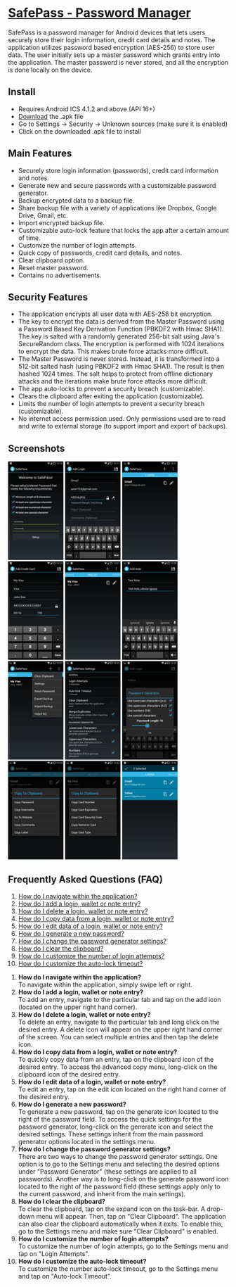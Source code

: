 <a href="http://stcode09.github.io/safepass/" >SafePass - Password Manager</a>
========

SafePass is a password manager for Android devices that lets users securely store their login information, credit card details and notes. The application utilizes password based encryption (AES-256) to store user data. The user initially sets up a master password which grants entry into the application. The master password is never stored, and all the encryption is done locally on the device.

<h2> Install </h2>
<ul>
<li>Requires Android ICS 4.1.2 and above (API 16+) </li>
<li> <a href="https://github.com/stcode09/safepass/blob/master/SafePass.apk?raw=true">Download</a> the .apk file </li>
<li> Go to Settings -> Security -> Unknown sources (make sure it is enabled) </li>
<li> Click on the downloaded .apk file to install </li>
</ul>

<h2>Main Features</h2>
<ul>
<li>Securely store login information (passwords), credit card information and notes. </li>
<li>Generate new and secure passwords with a customizable password generator. </li>
<li>Backup encrypted data to a backup file. </li>
<li>Share backup file with a variety of applications like Dropbox, Google Drive, Gmail, etc. </li>
<li>Import encrypted backup file. </li>
<li>Customizable auto-lock feature that locks the app after a certain amount of time. </li>
<li>Customize the number of login attempts. </li>
<li>Quick copy of passwords, credit card details, and notes. </li>
<li>Clear clipboard option. </li>
<li>Reset master password. </li>
<li>Contains no advertisements. </li>
</ul>
 
<h2>Security Features</h2>
<ul>
<li>The application encrypts all user data with AES-256 bit encryption. </li>
<li>The key to encrypt the data is derived from the Master Password using a Password Based Key Derivation Function (PBKDF2 with Hmac SHA1). The key is salted with a randomly generated 256-bit salt using Java's SecureRandom class. The encryption is performed with 1024 iterations to encrypt the data. This makes brute force attacks more difficult. </li>
<li>The Master Password is never stored. Instead, it is transformed into a 512-bit salted hash (using PBKDF2 with Hmac SHA1). The result is then hashed 1024 times. The salt helps to protect from offline dictionary attacks and the iterations make brute force attacks more difficult. </li>
<li>The app auto-locks to prevent a security breach (customizable). </li>
<li>Clears the clipboard after exiting the application (customizable). </li>
<li>Limits the number of login attempts to prevent a security breach (customizable). </li>
<li>No internet access permission used. Only permissions used are to read and write to external storage (to support import and export of backups). </li>
</ul>

<h2> Screenshots </h2>

<img src="https://raw.githubusercontent.com/stcode09/safepass/master/screens/Screenshot_2014-10-12-22-16-31.png" width="25%" height="25%"/>
<img src="https://raw.githubusercontent.com/stcode09/safepass/master/screens/Screenshot_2014-10-12-22-17-50.png" width="25%" height="25%"/>
<img src="https://raw.githubusercontent.com/stcode09/safepass/master/screens/Screenshot_2014-10-12-22-21-23.png" width="25%" height="25%"/>
<img src="https://raw.githubusercontent.com/stcode09/safepass/master/screens/Screenshot_2014-10-12-22-19-26.png" width="25%" height="25%"/>
<img src="https://raw.githubusercontent.com/stcode09/safepass/master/screens/Screenshot_2014-10-12-22-21-38.png" width="25%" height="25%"/>
<img src="https://raw.githubusercontent.com/stcode09/safepass/master/screens/Screenshot_2014-10-12-22-20-52.png" width="25%" height="25%"/>
<img src="https://raw.githubusercontent.com/stcode09/safepass/master/screens/Screenshot_2014-10-12-22-21-54.png" width="25%" height="25%"/>
<img src="https://raw.githubusercontent.com/stcode09/safepass/master/screens/Screenshot_2014-10-12-22-22-16.png" width="25%" height="25%"/>
<img src="https://raw.githubusercontent.com/stcode09/safepass/master/screens/Screenshot_2014-10-12-22-22-53.png" width="25%" height="25%"/>
<img src="https://raw.githubusercontent.com/stcode09/safepass/master/screens/Screenshot_2014-10-12-22-23-19.png" width="25%" height="25%"/>
<img src="https://raw.githubusercontent.com/stcode09/safepass/master/screens/Screenshot_2014-10-12-22-42-59.png" width="25%" height="25%"/>
<img src="https://raw.githubusercontent.com/stcode09/safepass/master/screens/Screenshot_2014-10-12-22-42-06.png" width="25%" height="25%"/>

<h2>Frequently Asked Questions (FAQ)</h2>
<ol>
<li><a href="#q1">How do I navigate within the application?</a></li>
<li><a href="#q2">How do I add a login, wallet or note entry?</a></li>
<li><a href="#q3">How do I delete a login, wallet or note entry?</a></li>
<li><a href="#q4">How do I copy data from a login, wallet or note entry?</a></li>
<li><a href="#q5">How do I edit data of a login, wallet or note entry?</a></li>
<li><a href="#q6">How do I generate a new password?</a></li>
<li><a href="#q7">How do I change the password generator settings?</a></li>
<li><a href="#q8">How do I clear the clipboard?</a></li>
<li><a href="#q9">How do I customize the number of login attempts?</a></li>
<li><a href="#q10">How do I customize the auto-lock timeout?</a></li>
</ol>

<ol>
<li name="q1"><b>How do I navigate within the application?</b><br>
To navigate within the application, simply swipe left or right.
</li>
<li name="q2"><b>How do I add a login, wallet or note entry?</b><br>
To add an entry, navigate to the particular tab and tap on the add icon (located on the upper right hand corner).
</li>
<li name="q3"><b>How do I delete a login, wallet or note entry?</b><br>
To delete an entry, navigate to the particular tab and long click on the desired entry. A delete icon will appear on the upper right hand corner of the screen. You can select multiple entries and then tap the delete icon.
</li>
<li name="q4"><b>How do I copy data from a login, wallet or note entry?</b><br>
To quickly copy data from an entry, tap on the clipboard icon of the desired entry. To access the advanced copy menu, long-click on the clipboard icon of the desired entry. 
</li>
<li name="q5"><b>How do I edit data of a login, wallet or note entry?</b><br>
To edit an entry, tap on the edit icon located on the right hand corner of the desired entry.
</li>
<li name="q6"><b>How do I generate a new password?</b><br>
To generate a new password, tap on the generate icon located to the right of the password field. To access the quick settings for the password generator, long-click on the generate icon and select the desired settings. These settings inherit from the main password generator options located in the settings menu.
</li>
<li name="q7"><b>How do I change the password generator settings?</b><br>
There are two ways to change the password generator settings. One option is to go to the Settings menu and selecting the desired options under "Password Generator" (these settings are applied to all passwords). Another way is to long-click on the generate password icon located to the right of the password field (these settings apply only to the current password, and inherit from the main settings). 
</li>
<li name="q8"><b>How do I clear the clipboard?</b><br>
To clear the clipboard, tap on the expand icon on the task-bar. A drop-down menu will appear. Then, tap on "Clear Clipboard". The application can also clear the clipboard automatically when it exits. To enable this, go to the Settings menu and make sure "Clear Clipboard" is enabled.
</li>
<li name="q9"><b>How do I customize the number of login attempts?</b><br>
To customize the number of login attempts, go to the Settings menu and tap on "Login Attempts".
</li>
<li name="q10"><b>How do I customize the auto-lock timeout?</b><br>
To customize the number auto-lock timeout, go to the Settings menu and tap on "Auto-lock Timeout".
</li>
</ol>
